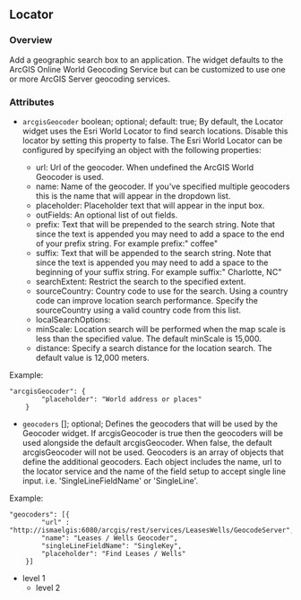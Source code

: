## Locator ##
### Overview ###
Add a geographic search box to an application. The widget defaults to the ArcGIS Online World Geocoding Service but can be customized to use one or more ArcGIS Server geocoding services.

### Attributes ###
* `arcgisGeocoder` boolean; optional; default: true; By default, the Locator widget uses the Esri World Locator to find search locations. Disable this locator by setting this property to false. The Esri World Locator can be configured by specifying an object with the following properties:

  - url: Url of the geocoder. When undefined the ArcGIS World Geocoder is used.
  - name: Name of the geocoder. If you've specified multiple geocoders this is the name that will appear in the dropdown list.
  - placeholder: Placeholder text that will appear in the input box.
  - outFields: An optional list of out fields.
  - prefix: Text that will be prepended to the search string. Note that since the text is appended you may need to add a space to the end of your prefix string. For example prefix:" coffee"
  - suffix: Text that will be appended to the search string. Note that since the text is appended you may need to add a space to the beginning of your suffix string. For example suffix:" Charlotte, NC"
  - searchExtent: Restrict the search to the specified extent.
  - sourceCountry: Country code to use for the search. Using a country code can improve location search performance. Specify the sourceCountry using a valid country code from this list.
  - localSearchOptions:
  - minScale: Location search will be performed when the map scale is less than the specified value. The default minScale is 15,000.
  - distance: Specify a search distance for the location search. The default value is 12,000 meters.

Example:
```
"arcgisGeocoder": {
  	    "placeholder": "World address or places"
  	}
```

* `geocoders` []; optional; Defines the geocoders that will be used by the Geocoder widget. If arcgisGeocoder is true then the geocoders will be used alongside the default arcgisGeocoder. When false, the default arcgisGeocoder will not be used. Geocoders is an array of objects that define the additional geocoders. Each object includes the name, url to the locator service and the name of the field setup to accept single line input. i.e. 'SingleLineFieldName' or 'SingleLine'. 

Example:
```
"geocoders": [{
  		"url" : "http://ismaelgis:6080/arcgis/rest/services/LeasesWells/GeocodeServer",
  		"name": "Leases / Wells Geocoder",
    	"singleLineFieldName": "SingleKey",
    	"placeholder": "Find Leases / Wells"
  	}]
```

* level 1
   * level 2
